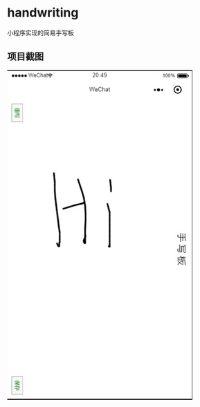 # handwriting

小程序实现的简易手写板

## 项目截图

<img src="screenshot/screenshot1.jpg" width="428" hegiht="642"/>